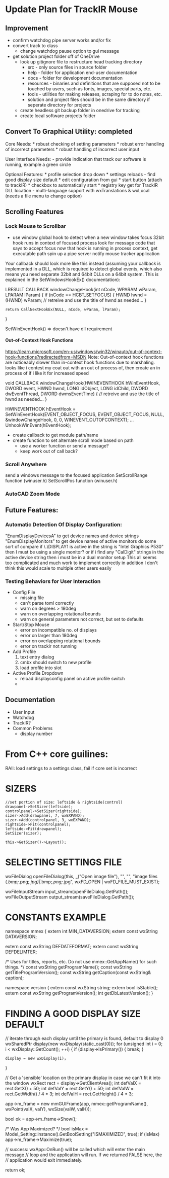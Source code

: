 # Update Plan for TrackIR Mouse

## Improvement
* confirm watchdog pipe server works and/or fix
* convert track to class
    * change watchdog pause option to gui message
* get solution project folder off of OneDrive
    * look up gitignore file to restructure head tracking directory
        * src - only source files in source folder
        * help - folder for application end-user documentation
        * docs - folder for development documentation
        * resources - binaries and definitions that are supposed not to be touched by users, such as fonts, images, special parts, etc.
        * tools - utilities for making releases, scraping for to do notes, etc.
        * solution and project files should be in the same directory if seperate directory for projects
    * create headless git backup folder in onedrive for tracking
    * create local software projects folder


## Convert To Graphical Utility: completed
Core Needs:
    * robust checking of setting parameters
    * robust error handling of incorrect parameters
    * robust handling of incorrect user input

User Interface Needs:
    - provide indication that track our software is running, example a green circle
    
Optional Features:
    * profile selection drop down
    * settings reloads
    - find good display size default
    * edit configuration from gui
    * start button (attach to trackIR)
    * checkbox to automatically start
    * registry key get for TrackIR DLL location
    - multi-language support with wxTranslations & wxLocal (needs a file menu to change option)

## Scrolling Features
### Lock Mouse to Scrollbar
- use window global hook to detect when a new window takes focus
    32bit hook runs in context of focused process
    look for message code that says to accept focus
    now that hook is running in process context, get executable path
    spin up a pipe server
    notify mouse tracker application

Your callback should look more like this instead (assuming your callback is implemented in a DLL, which is required to detect global events, which also means you need separate 32bit and 64bit DLLs on a 64bit system. This is explained in the SetWindowsHookEx() documentation):

LRESULT CALLBACK windowChangeHook(int nCode, WPARAM wParam, LPARAM lParam)
{
    if (nCode == HCBT_SETFOCUS)
    {
        HWND hwnd = (HWND) wParam;
        // retreive and use the title of hwnd as needed...
    }

    return CallNextHookEx(NULL, nCode, wParam, lParam);
}

 SetWinEventHook()  => doesn't have dll requirement

#### Out-of-Context Hook Functions
https://learn.microsoft.com/en-us/windows/win32/winauto/out-of-context-hook-functions?redirectedfrom=MSDN
Note: Out-of-context hook functions are noticeably slower than in-context hook functions due to marshaling.
looks like i contest my coat out with an out of process of, then create an in process of if i like it for increased speed

void CALLBACK windowChangeHook(HWINEVENTHOOK hWinEventHook, DWORD event, HWND hwnd, LONG idObject, LONG idChild, DWORD dwEventThread, DWORD dwmsEventTime)
{
    // retreive and use the title of hwnd as needed...
}

HWINEVENTHOOK hEventHook = SetWinEventHook(EVENT_OBJECT_FOCUS, EVENT_OBJECT_FOCUS, NULL, &windowChangeHook, 0, 0, WINEVENT_OUTOFCONTEXT);
...
UnhookWinEvent(hEventHook);

- create callback to get module path/name
- create function to set alternate scroll mode based on path
    - use a worker function or send a message?
    - keep work out of call back?


### Scroll Anywhere
send a windows message to the focused application
SetScrollRange function (winuser.h)
SetScrollPos function (winuser.h)

### AutoCAD Zoom Mode

## Future Features:
### Automatic Detection Of Display Configuration:
"EnumDisplayDevicesA" to get device names and device strings
"EnumDisplayMonitors" to get device names of active monitors
do some sort of compare
    if \\.\DISPLAY1 is active in the string is "Intel Graphics P530"
    then I must be using a single monitor?
    or if i find any "CalDigit" strings in the active device string
    then i must be in a dual monitor setup
This all seems too complicated and much work to implement correctly
in addition I don't think this would scale to multiple other users easily

### Testing Behaviors for User Interaction
- Config File
    - missing file
    - can't parse toml correctly
    - warn on degrees > 180deg
    - warn on overlapping rotational bounds
    - warn on general parameters not correct, but set to defaults
- Start/Stop Mouse
    - error on incompatible no. of displays
    - error on larger than 180deg
    - error on overlapping rotational bounds
    - error on trackir not running
- Add Profile
    1. text entry dialog
    2. cmbx should switch to new profile
    3. load profile into slot
- Active Profile Dropdown
    - reload displayconfig panel on active profile switch
    - 

## Documentation
- User Input
- Watchdog
- TrackIR?
- Common Problems
    - display number







# From C++ core guilines:

RAII:
    load settings to a settings class, fail if core set is incorrect

# SIZERS
    //set portion of size: leftside & rightside(control)
    drawpanel->SetSizer(leftside);
    controlpanel->SetSizer(rightside);
    sizer->Add(drawpanel, 7, wxEXPAND);
    sizer->Add(controlpanel, 3, wxEXPAND);
    rightside->Fit(controlpanel);
    leftside->Fit(drawpanel);
    SetSizer(sizer);

    this->GetSizer()->Layout();
    
# SELECTING SETTINGS FILE

wxFileDialog openFileDialog(this, _("Open image file"), "", "", "image files (*.bmp;*.png;*.jpg)|*.bmp;*.png;*.jpg",
        wxFD_OPEN | wxFD_FILE_MUST_EXIST);

wxFileInputStream input_stream(openFileDialog.GetPath());        
wxFileOutputStream output_stream(saveFileDialog.GetPath());

# CONSTANTS EXAMPLE
namespace mmex
{
extern int MIN_DATAVERSION;
extern const wxString DATAVERSION;

extern const wxString DEFDATEFORMAT;
extern const wxString DEFDELIMTER;

/*
        Uses for titles, reports, etc.
        Do not use mmex::GetAppName() for such things.
*/
const wxString getProgramName();
const wxString getTitleProgramVersion();
const wxString getCaption(const wxString& caption);

namespace version
{
    extern const wxString string;
    extern bool isStable();
    extern const wxString getProgramVersion();
    int getDbLatestVersion();
}

# FINDING A GOOD DISPLAY SIZE DEFAULT
// iterate through each display until the primary is found, default to display 0
wxSharedPtr<wxDisplay> display(new wxDisplay(static_cast<unsigned int>(0)));
for (unsigned int i = 0; i < wxDisplay::GetCount(); ++i) {
    if (display->IsPrimary()) {
        break;
    }

    display = new wxDisplay(i);
}

// Get a 'sensible' location on the primary display in case we can't fit it into the window
wxRect rect = display->GetClientArea();
int defValX = rect.GetX() + 50;
int defValY = rect.GetY() + 50;
int defValW = rect.GetWidth() / 4 * 3;
int defValH = rect.GetHeight() / 4 * 3;

app->m_frame = new mmGUIFrame(app, mmex::getProgramName(), wxPoint(valX, valY), wxSize(valW, valH));

bool ok = app->m_frame->Show();

/* Was App Maximized? */
bool isMax = Model_Setting::instance().GetBoolSetting("ISMAXIMIZED", true);
if (isMax) app->m_frame->Maximize(true);

// success: wxApp::OnRun() will be called which will enter the main message
// loop and the application will run. If we returned FALSE here, the
// application would exit immediately.

return ok;